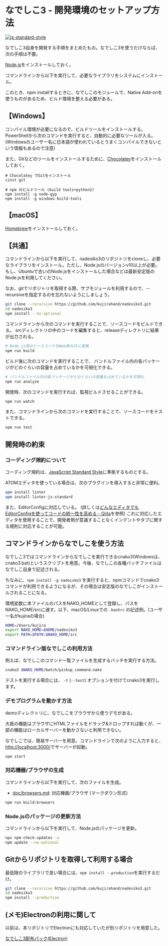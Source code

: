 # なでしこ3 - 開発環境のセットアップ方法

[![js-standard-style](https://cdn.rawgit.com/feross/standard/master/badge.svg)](https://standardjs.com/)

なでしこ3自身を開発する手順をまとめたもの。なでしこ3を使うだけならば、次の手順は不要。

[Node.js](https://nodejs.org/en/download)をインストールしておく。

コマンドラインから以下を実行して、必要なライブラリをシステムにインストール。

このとき、npm installするときに、なでしこのモジュールで、Native Add-onを使うものがあるため、ビルド環境を整える必要がある。

## 【Windows】

コンパイル環境が必要になるので、ビルドツールをインストールする。PowerShellから次のコマンドを実行すると、自動的に必要なツールが入る。(Windowsのユーザー名に日本語が使われているとうまくコンパイルできないという情報もあるので注意)

また、Gitなどのツールをインストールするために、[Chocolatey](https://chocolatey.org/)をインストールしておく。

```bach
# Chocolatey でGitをインストール
cinst git

# npm のビルドツール (build tools+python2)
npm install -g node-gyp
npm install -g windows-build-tools
```

## 【macOS】

[Homebrew](https://brew.sh/ja/)をインストールしておく。

## 【共通】

コマンドラインから以下を実行して、nadesiko3のリポジトリをcloneし、必要なライブラリをインストール。ただし、Node.jsのバージョンv10以上が必要。もし、Ubuntuで古いのNode.jsをインストールした場合などは最新安定版のNode.jsを利用してください。

なお、gitでリポジトリを取得する際、サブモジュールを利用するので、--recursiveを指定するのを忘れないようにしましょう。

```bash
git clone --recursive https://github.com/kujirahand/nadesiko3.git
cd nadesiko3
npm install --no-optional
```

コマンドラインから次のコマンドを実行することで、ソースコードをビルドできる。
srcディレクトリの中のコードを編集すると、releaseディレクトリに結果が出力される。

```bash
# Node.js用のソースコードをWeb用のJSに変換
npm run build
```

ビルド後に次のコマンドを実行することで、 バンドルファイル内の各パッケージがどのぐらいの容量を占めているかを可視化できる。

```bash
# バンドルファイル内の各パッケージがどのぐらいの容量を占めているかを可視化
npm run analyze
```

開発時、次のコマンドを実行すれば、監視ビルドさせることができる。

```bash
npm run watch
```

また、コマンドラインから次のコマンドを実行することで、ソースコードをテストできる。

```bash
npm run test
```

## 開発時の約束

### コーディング規約について

コーディング規約は、[JavaScript Standard Style](https://standardjs.com/)に準拠するものとする。

ATOMエディタを使っている場合は、次のプラグインを導入すると非常に便利。

```bash
apm install linter
apm install linter-js-standard
```

また、EditorConfigに対応している。
(詳しくは[どんなエディタでもEditorConfigを使ってコードの統一性を高める - Qiita](https://qiita.com/naru0504/items/82f09881abaf3f4dc171)を参照)
これに対応したエディタを使用することで、開発者側が意識することなくインデントやタブに関する規則に対応することが可能。

## コマンドラインからなでしこを使う方法

なでしこ3ではコマンドラインからなでしこを実行できるcnako3(Windowsは、cnako3.bat)というスクリプトを用意。今後、なでしこの各種バッチファイルはなでしこ自身で記述される。

ちなみに、`npm install -g nadeisko3` を実行すると、npmコマンドでcnako3コマンドが利用できるようになるが、その場合は安定版のなでしこがインストールされることになる。

環境変数に本ファイルのパスをNAKO_HOMEとして登録し、パスをNAKO_HOME/srcに通す。以下、macOS/Linuxでの `.bashrc` の記述例。(ユーザー名がkujiraの場合)

```bash
HOME=/Users/kujira
export NAKO_HOME=$HOME/nadesiko3
export PATH=$PATH:$NAKO_HOME/src
```

### コマンドライン版なでしこの利用方法

例えば、なでしこのコマンド一覧ファイルを生成するバッチを実行する方法。

```bash
cnako3 $NAKO_HOME/batch/pickup_command.nako
```

テストを実行する場合には、 `-t` (`--test`) オプションを付けてcnako3を実行します。

### デモプログラムを動かす方法

demoディレクトリに、なでしこをブラウザから使うデモがある。

大抵の機能はブラウザにHTMLファイルをドラッグ&ドロップすれば動くが、一部の機能はローカルサーバーを動かさないと利用できない。

なでしこでは、簡易サーバーを用意。コマンドラインで次のように入力すると、[http://localhost:3000/](http://localhost:3000/)でサーバーが起動。

```bash
npm start
```

### 対応機器/ブラウザの生成

コマンドラインから以下を実行して、次のファイルを生成。

* [doc/browsers.md](browsers.md): 対応機器/ブラウザ (マークダウン形式)

```bash
npm run build:browsers
```

### Node.jsのパッケージの更新方法

コマンドラインから以下を実行して、Node.jsのパッケージを更新。

```bash
npx npm-check-updates -u
npm update --no-optional
```

## Gitからリポジトリを取得して利用する場合

最低限のライブラリで良い場合には、``npm install --production``を実行するだけ。

```bash
git clone --recursive https://github.com/kujirahand/nadesiko3.git
cd nadesiko3
npm install --production
```

## (メモ)Electronの利用に関して

以前は、本リポジトリでElectronにも対応していたが別リポジトリを用意した。

[なでしこ3配布パック(Electron)](https://github.com/kujirahand/nadesiko3electron)
